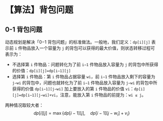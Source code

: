 # 【算法】背包问题

## 0-1 背包问题

动态规划是解决「0−1 背包问题」的标准做法。一般地，我们定义：`dp[i][j]` 表示前 `i` 件物品放入一个容量为 `j` 的背包可以获得的最大价值，则状态转移过程可表示为：

- 不选择第 `i` 件物品：问题转化为了前 `i−1` 件物品放入容量为 `j` 的背包中所获得的价值：`dp[i][j]=dp[i−1][j]`
- 选择第 `i` 件物品：第 `i` 件物品占据容量 `wi`，前 `i−1` 件物品放入剩下的容量为 `j−wi` 的背包中，问题也就转化为了前 `i−1` 件物品放入容量为 `j−wi` 的背包中所获得的价值 `dp[i−1][j−wi]` 加上要放入的第 `i` 件物品的价值 `vi`：`dp[i][j]=dp[i−1][j−wi]+vi`，注意，能放入第 `i` 件物品的前提为：`wi ≤ j`。

两种情况取较大者：
$$
d p[i][j]=\max \left\{d p[i-1][j], \quad d p[i-1]\left[j-w_i\right]+v_i\right\}
$$